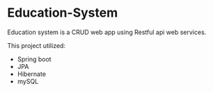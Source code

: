 # Education-System
Education system is a CRUD web app using Restful api web services. 

This project utilized:
- Spring boot
- JPA
- Hibernate
- mySQL
